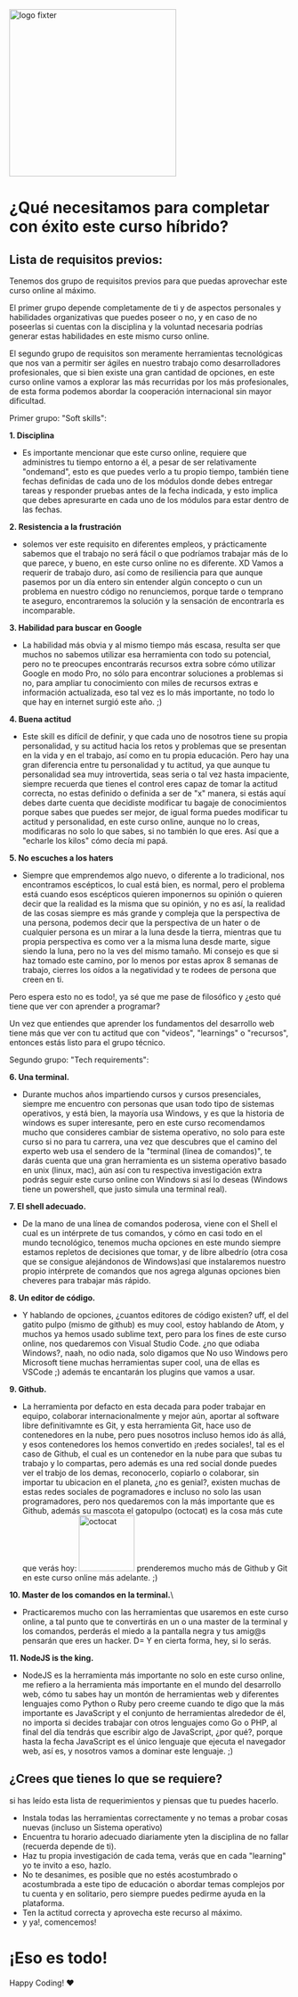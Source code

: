 <img alt="logo fixter" width="300" src="https://fixter.camp/static/media/geek_completo.7e1e87a7.png" />

# ¿Qué necesitamos para completar con éxito este curso híbrido?

## Lista de requisitos previos:
Tenemos dos grupo de requisitos previos para que puedas aprovechar este curso online al máximo.

El primer grupo depende completamente de ti y de aspectos personales y habilidades organizativas que puedes poseer o no, y en caso de no poseerlas si cuentas con la disciplina y la voluntad necesaria podrías generar estas habilidades en este mismo curso online.

El segundo grupo de requisitos son meramente herramientas tecnológicas que nos van a permitir ser ágiles en nuestro trabajo como desarrolladores profesionales, que si bien existe una gran cantidad de opciones, en este curso online vamos a explorar las más recurridas por los más profesionales, de esta forma podemos abordar la cooperación internacional sin mayor dificultad.

Primer grupo: "Soft skills":

**1. Disciplina**
* Es importante mencionar que este curso online, requiere que administres tu tiempo entorno a él, a pesar de ser relativamente "ondemand", esto es que puedes verlo a tu propio tiempo, también tiene fechas definidas de cada uno de los módulos donde debes entregar tareas y responder pruebas antes de la fecha indicada, y esto implica que debes apresurarte en cada uno de los módulos para estar dentro de las fechas.

**2. Resistencia a la frustración**
* solemos ver este requisito en diferentes empleos, y prácticamente sabemos que el trabajo no será fácil o que podríamos trabajar más de lo que parece, y  bueno, en este curso online no es diferente. XD
Vamos a requerir de trabajo duro, así como de resiliencia para que aunque pasemos por un día entero sin entender algún concepto o cun un problema en nuestro código no renunciemos, porque tarde o temprano te aseguro, encontraremos la solución y la sensación de encontrarla es incomparable.

**3. Habilidad para buscar en Google**
* La habilidad más obvia y al mismo tiempo más escasa, resulta ser que muchos no sabemos utilizar esa herramienta con todo su potencial, pero no te preocupes encontrarás recursos extra sobre cómo utilizar Google en modo Pro, no sólo para encontrar soluciones a problemas si no, para ampliar tu conocimiento con miles de recursos extras e información actualizada, eso tal vez es lo más importante, no todo lo que hay en internet surgió este año. ;)

**4. Buena actitud**
* Este skill es difícil de definir, y que cada uno de nosotros tiene su propia personalidad, y su actitud hacia los retos y problemas que se presentan en la vida y en el trabajo, así como en tu propia educación.
Pero hay una gran diferencia entre tu personalidad y tu actitud, ya que aunque tu personalidad sea muy introvertida, seas seria o tal vez hasta impaciente, siempre recuerda que tienes el control  eres capaz de tomar la actitud correcta, no estas definido o definida a ser de "x" manera, si estás aquí debes darte cuenta que decidiste modificar tu bagaje de conocimientos porque sabes que puedes ser mejor, de igual forma puedes modificar tu actitud y personalidad, en este curso online, aunque no lo creas, modificaras no solo lo que sabes, si no también lo que eres. Así que a "echarle los kilos" cómo decía mi papá.

**5. No escuches a los haters**
* Siempre que emprendemos algo nuevo, o diferente a lo tradicional, nos encontramos escépticos, lo cual está bien, es normal, pero el problema está cuando esos escépticos quieren imponernos su opinión o quieren decir que la realidad es la misma que su opinión, y no es así, la realidad de las cosas siempre es más grande y compleja que la perspectiva de una persona, podemos decir que la perspectiva de un hater o de cualquier persona es un mirar a la luna desde la tierra, mientras que tu propia perspectiva es como ver a la misma luna desde marte, sigue siendo la luna, pero no la ves del mismo tamaño. Mi consejo es que si haz tomado este camino, por lo menos por estas aprox 8 semanas de trabajo, cierres los oídos a la negatividad y te rodees de persona que creen en ti.

Pero espera esto no es todo!, ya sé que me pase de filosófico y ¿esto qué tiene que ver con aprender a programar?

Un vez que entiendes que aprender los fundamentos del desarrollo web tiene más que ver con tu actitud que con "videos", "learnings" o "recursos", entonces estás listo para el grupo técnico.

Segundo grupo: "Tech requirements":

**6. Una terminal.**
* Durante muchos años impartiendo cursos y cursos presenciales, siempre me encuentro con personas que usan todo tipo de sistemas operativos, y está bien, la mayoría usa Windows, y es que la historia de windows es super interesante, pero en este curso recomendamos mucho que consideres cambiar de sistema operativo,  no solo para este curso si no para tu carrera, una vez que descubres que el camino del experto web usa el sendero de la "terminal (línea de comandos)", te darás cuenta que una gran herramienta es un sistema operativo basado en unix (linux, mac), aún así con tu respectiva investigación extra podrás seguir este curso online con Windows si así lo deseas (Windows tiene un powershell, que justo simula una terminal real). 

**7. El shell adecuado.**
* De la mano de una línea de comandos poderosa, viene con el Shell el cual es un intérprete de tus comandos, y cómo en casi todo en el mundo tecnológico, tenemos mucha opciones en este mundo siempre estamos repletos de decisiones que tomar, y de libre albedrío (otra cosa que se consigue alejándonos de Windows)así que instalaremos nuestro propio intérprete de comandos que nos agrega algunas opciones bien cheveres para trabajar más rápido. 

**8. Un editor de código.**
* Y hablando de opciones, ¿cuantos editores de código existen? uff, el del gatito pulpo (mismo de github) es muy cool, estoy hablando de Atom, y muchos ya hemos usado sublime text, pero para los fines de este curso online, nos quedaremos con Visual Studio Code. ¿no que odiaba Windows?, naah, no odio nada, solo digamos que No uso Windows pero Microsoft tiene muchas herramientas super cool, una de ellas es VSCode ;) además te encantarán los plugins que vamos a usar.

**9. Github.**
* La herramienta por defacto en esta decada para poder trabajar en equipo, colaborar internacionalmente y mejor aún, aportar al software libre definitivamnte es Git, y esta herramienta Git, hace uso de contenedores en la nube, pero pues nosotros incluso hemos ido ás allá, y esos contenedores los hemos convertido en ¡redes sociales!, tal es el caso de Github, el cual es un contenedor en la nube para que subas tu trabajo y lo compartas, pero además es una red social donde puedes ver el trabjo de los demas, reconocerlo, copiarlo o colaborar, sin importar tu ubicacion en el planeta, ¿no es genial?, existen muchas de estas redes sociales de pogramadores e incluso no solo las usan programadores, pero nos quedaremos con la más importante que es Github, además su mascota el gatopulpo (octocat) es la cosa más cute que verás hoy: <img width="100" src="https://firebasestorage.googleapis.com/v0/b/fixter-67253.appspot.com/o/assets%2FCaptura%20de%20Pantalla%202019-09-23%20a%20la(s)%2011.53.52.png?alt=media&token=3bd9b8e5-18d1-4ac6-a964-9f8f81827e0e" alt="octocat" />
prenderemos mucho más de Github y Git en este curso online más adelante. ;)

**10. Master de los comandos en la terminal.**\
* Practicaremos mucho con las herramientas que usaremos en este curso online, a tal punto que te convertirás en un o una  master de la terminal  y los comandos, perderás el miedo a la pantalla negra y tus amig@s pensarán que eres un hacker. D=
Y en cierta forma, hey, si lo serás.

**11. NodeJS is the king.**
* NodeJS es la herramienta más importante no solo en este curso online, me refiero a la herramienta más importante en el mundo del desarrollo web, cómo tu sabes hay un montón de herramientas web y diferentes lenguajes como Python o Ruby pero creeme cuando te digo que la más importante es JavaScript y el conjunto de herramientas alrededor de él, no importa si decides trabajar con otros lenguajes como Go o PHP, al final del día tendrás que escribir algo de JavaScript, ¿por qué?, porque hasta la fecha JavaScript es el único lenguaje que ejecuta el navegador web, así es, y nosotros vamos a dominar este lenguaje. ;)

## ¿Crees que tienes lo que se requiere?
si has leído esta lista de requerimientos y piensas que tu puedes hacerlo.

  - Instala todas las herramientas correctamente y no temas a probar cosas nuevas (incluso un Sistema operativo)
  - Encuentra tu horario adecuado diariamente yten la disciplina de no fallar (recuerda depende de ti).
  - Haz tu propia investigación de cada tema, verás que en cada "learning" yo te invito a eso, hazlo.
  - No te desanimes, es posible que no estés acostumbrado o acostumbrada a este tipo de educación o abordar temas complejos por tu cuenta y en solitario, pero siempre puedes pedirme ayuda en la plataforma.
  - Ten la actitud correcta y aprovecha este recurso al máximo. 
  - y ya!, comencemos!

# ¡Eso es todo!

Happy Coding!  ❤